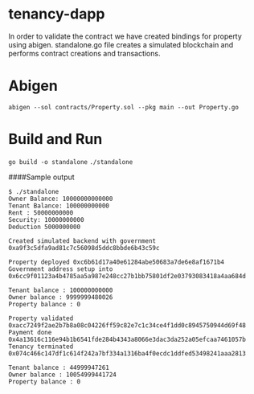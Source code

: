 # tenancy-dapp

In order to validate the contract we have created bindings for property using abigen. standalone.go file creates
a simulated blockchain and performs contract creations and transactions.

Abigen
======
`abigen --sol contracts/Property.sol --pkg main --out Property.go`

Build and Run
=============
`go build -o standalone`
`./standalone`

####Sample output

```
$ ./standalone
Owner Balance: 10000000000000
Tenant Balance: 100000000000
Rent : 50000000000
Security: 10000000000
Deduction 5000000000

Created simulated backend with government 0xa9f3c5dfa9ad81c7c56098d5ddc8bbde6b43c59c

Property deployed 0xc6b61d17a40e61284abe50683a7de6e8af1671b4
Government address setup into 0x6cc9f01123a4b4785aa5a987e248cc27b1bb75801df2e03793083418a4aa684d

Tenant balance : 100000000000
Owner balance : 9999999480026
Property balance : 0

Property validated 0xacc7249f2ae2b7b8a08c04226ff59c82e7c1c34ce4f1dd0c8945750944d69f48
Payment done  0x4a13616c116e94b1b6541fde284b4343a8066e3dac3da252a05efcaa7461057b
Tenancy terminated 0x074c466c147df1c614f242a7bf334a1316ba4f0ecdc1ddfed53498241aaa2813

Tenant balance : 44999947261
Owner balance : 10054999441724
Property balance : 0
```